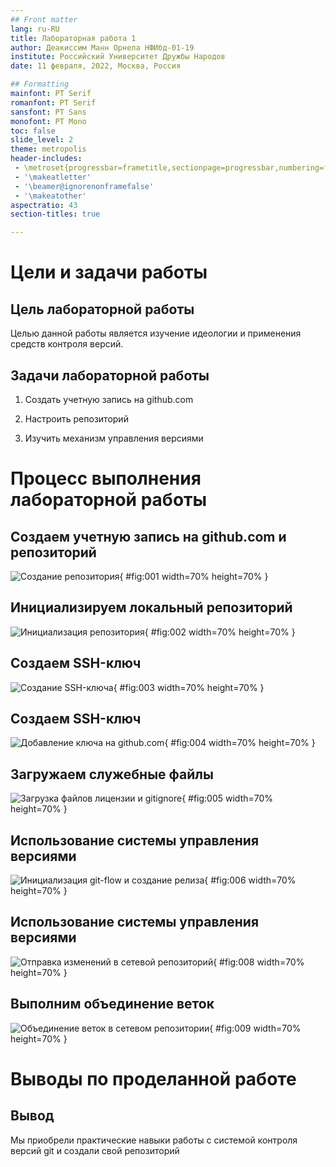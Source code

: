 ```yaml
---
## Front matter
lang: ru-RU
title: Лабораторная работа 1
author: Деакиссим Манн Орнела НФИбд-01-19
institute: Российский Университет Дружбы Народов
date: 11 февраля, 2022, Москва, Россия

## Formatting
mainfont: PT Serif
romanfont: PT Serif
sansfont: PT Sans
monofont: PT Mono
toc: false
slide_level: 2
theme: metropolis
header-includes: 
 - \metroset{progressbar=frametitle,sectionpage=progressbar,numbering=fraction}
 - '\makeatletter'
 - '\beamer@ignorenonframefalse'
 - '\makeatother'
aspectratio: 43
section-titles: true

---
```


# Цели и задачи работы

## Цель лабораторной работы

Целью данной работы является изучение идеологии и применения средств контроля версий.

## Задачи лабораторной работы

1. Создать учетную запись на github.com

2. Настроить репозиторий

3. Изучить механизм управления версиями

# Процесс выполнения лабораторной работы

## Создаем учетную запись на github.com и репозиторий

![Создание репозитория](image/Screenshot_1.png){ #fig:001 width=70% height=70% }

## Инициализируем локальный репозиторий

![Инициализация репозитория](image/Screenshot_2.png){ #fig:002 width=70% height=70% }

## Создаем SSH-ключ

![Создание SSH-ключа](image/Screenshot_3.png){ #fig:003 width=70% height=70% }

## Создаем SSH-ключ

![Добавление ключа на github.com ](image/Screenshot_4.png){ #fig:004 width=70% height=70% }

## Загружаем служебные файлы

![Загрузка файлов лицензии и gitignore](image/Screenshot_5.png){ #fig:005 width=70% height=70% }

## Использование системы управления версиями

![Инициализация git-flow и создание релиза](image/Screenshot_6.png){ #fig:006 width=70% height=70% }

## Использование системы управления версиями

![Отправка изменений в сетевой репозиторий](image/Screenshot_7.png){ #fig:008 width=70% height=70% }

## Выполним объединение веток

![Объединение веток в сетевом репозитории](image/Screenshot_8.png){ #fig:009 width=70% height=70% }

# Выводы по проделанной работе

## Вывод

Мы приобрели практические навыки работы с системой контроля версий git и создали свой репозиторий